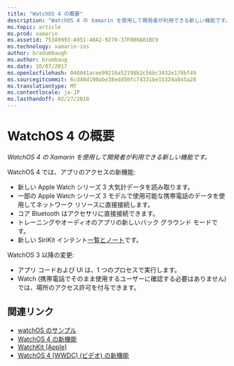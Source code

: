 ```yaml
---
title: "WatchOS 4 の概要"
description: "WatchOS 4 の Xamarin を使用して開発者が利用できる新しい機能です。"
ms.topic: article
ms.prod: xamarin
ms.assetid: 753A9993-A951-40A2-9270-37F000A01BC9
ms.technology: xamarin-ios
author: bradumbaugh
ms.author: brumbaug
ms.date: 10/07/2017
ms.openlocfilehash: 048041acee99216a52198b2c56bc3432e178bf49
ms.sourcegitcommit: 6cd40d190abe38edd50fc74331be15324a845a28
ms.translationtype: MT
ms.contentlocale: ja-JP
ms.lasthandoff: 02/27/2018
---
```

# <a name="introduction-to-watchos-4"></a>WatchOS 4 の概要

_WatchOS 4 の Xamarin を使用して開発者が利用できる新しい機能です。_

WatchOS 4 では、アプリのアクセスの新機能:

* 新しい Apple Watch シリーズ 3 大気計データを読み取ります。
* 一部の Apple Watch シリーズ 3 モデルで使用可能な携帯電話のデータを使用してネットワーク リソースに直接接続します。
* コア Bluetooth はアクセサリに直接接続できます。
* トレーニングやオーディオのアプリの新しいバック グラウンド モードです。
* 新しい SiriKit インテント[一覧とノート](~/ios/platform/introduction-to-ios11/sirikit.md)です。

WatchOS 3 以降の変更:

* アプリ コードおよび UI は、1 つのプロセスで実行します。
* Watch (携帯電話でそのまま使用するユーザーに確認する必要はありません) では、場所のアクセス許可を付与できます。


## <a name="related-links"></a>関連リンク

- [watchOS のサンプル](https://developer.xamarin.com/samples/watchos/all/)
- [WatchOS 4 の新機能](https://developer.apple.com/watchos/)
- [WatchKit (Apple)](https://developer.apple.com/documentation/watchkit)
- [WatchOS 4 (WWDC) (ビデオ) の新機能](https://developer.apple.com/videos/play/wwdc2017/205/)
